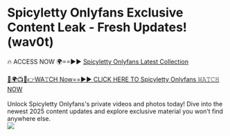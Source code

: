 # Spicyletty Onlyfans Exclusive Content Leak - Fresh Updates! (wav0t)

🔥 ACCESS NOW 🌍==►► <a href="https://tinyurl.com/kvy9nzfs" rel="nofollow">Spicyletty Onlyfans Latest Collection</a>
<br><br>
[🔴🌍📺📱👉WA𝚃CH Now==►► CLICK HERE TO Spicyletty Onlyfans 𝚆𝙰𝚃𝙲𝙷 NOW](https://tinyurl.com/kvy9nzfs)
<br><br>
Unlock Spicyletty Onlyfans's private videos and photos today! Dive into the newest 2025 content updates and explore exclusive material you won’t find anywhere else.
<br>
<a href="https://tinyurl.com/kvy9nzfs" rel="nofollow" data-target="animated-image.originalLink"><img src="https://camo.githubusercontent.com/8a4f000d20f83aca3bf7ec5f350d767afa0574a8a352519fd8cfa583a6f93a33/68747470733a2f2f692e696d6775722e636f6d2f644a486b345a712e676966" data-canonical-src="https://i.imgur.com/dJHk4Zq.gif" style="max-width: 100%; display: inline-block;" data-target="animated-image.originalImage"></a>
<br>
